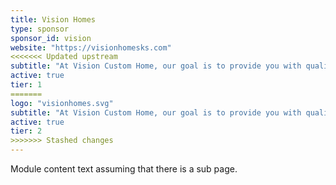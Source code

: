```yaml
---
title: Vision Homes
type: sponsor
sponsor_id: vision
website: "https://visionhomesks.com"
<<<<<<< Updated upstream
subtitle: "At Vision Custom Home, our goal is to provide you with quality workmanship and immediate value."
active: true
tier: 1
=======
logo: "visionhomes.svg"
subtitle: "At Vision Custom Home, our goal is to provide you with quality workmanship and immediate value."
active: true
tier: 2
>>>>>>> Stashed changes
---
```

Module content text assuming that there is a sub page.
